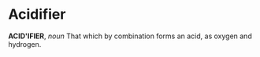 # Acidifier

**ACID'IFIER**, _noun_ That which by combination forms an acid, as oxygen and hydrogen.